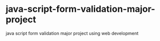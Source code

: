 # java-script-form-validation-major-project
java script form validation major project using web development
